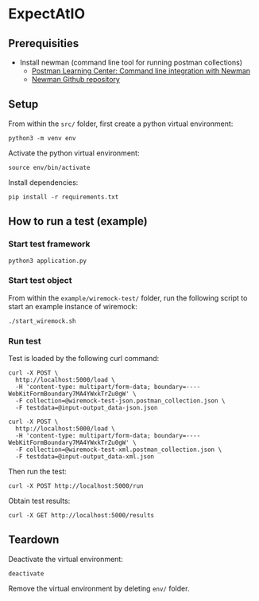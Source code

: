 # ExpectAtIO

## Prerequisities
* Install newman (command line tool for running postman collections)
  * [Postman Learning Center: Command line integration with Newman](https://learning.getpostman.com/docs/postman/collection_runs/command_line_integration_with_newman/)
  * [Newman Github repository](https://github.com/postmanlabs/newman)

## Setup
From within the `src/` folder, first create a python virtual environment:
```
python3 -m venv env
```
Activate the python virtual environment:
```
source env/bin/activate
```
Install dependencies:
```
pip install -r requirements.txt
```

## How to run a test (example)

### Start test framework
```
python3 application.py
```

### Start test object
From within the `example/wiremock-test/` folder, run the following script to start an example instance of wiremock:
```
./start_wiremock.sh
```

### Run test
Test is loaded by the following curl command:
```
curl -X POST \
  http://localhost:5000/load \
  -H 'content-type: multipart/form-data; boundary=----WebKitFormBoundary7MA4YWxkTrZu0gW' \
  -F collection=@wiremock-test-json.postman_collection.json \
  -F testdata=@input-output_data-json.json
```

```
curl -X POST \
  http://localhost:5000/load \
  -H 'content-type: multipart/form-data; boundary=----WebKitFormBoundary7MA4YWxkTrZu0gW' \
  -F collection=@wiremock-test-xml.postman_collection.json \
  -F testdata=@input-output_data-xml.json
```

Then run the test:
```
curl -X POST http://localhost:5000/run
```

Obtain test results:
```
curl -X GET http://localhost:5000/results
```


## Teardown
Deactivate the virtual environment:
```
deactivate
```
Remove the virtual environment by deleting `env/` folder.
